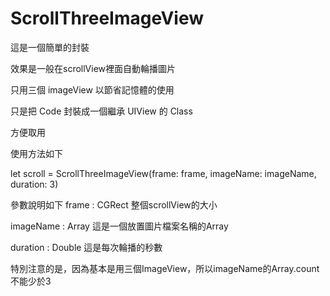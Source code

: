 # ScrollThreeImageView

這是一個簡單的封裝

效果是一般在scrollView裡面自動輪播圖片

只用三個 imageView 以節省記憶體的使用

只是把 Code 封裝成一個繼承 UIView 的 Class

方便取用


使用方法如下

let scroll = ScrollThreeImageView(frame: frame, imageName: imageName, duration: 3)


參數說明如下
frame :     CGRect  整個scrollView的大小

imageName : Array<String> 這是一個放置圖片檔案名稱的Array

duration :  Double 這是每次輪播的秒數

特別注意的是，因為基本是用三個ImageView，所以imageName的Array.count不能少於3
